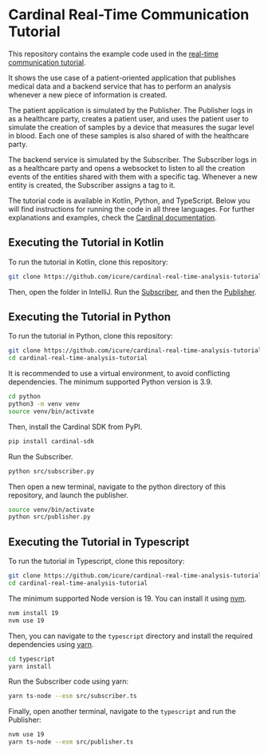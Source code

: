 # Cardinal Real-Time Communication Tutorial

This repository contains the example code used in the [real-time communication tutorial](https://docs.icure.com/tutorial/pubsub/).

It shows the use case of a patient-oriented application that publishes medical data and a backend service that has to
perform an analysis whenever a new piece of information is created.

The patient application is simulated by the Publisher. The Publisher logs in as a healthcare party, creates a patient
user, and uses the patient user to simulate the creation of samples by a device that measures the sugar level in blood.
Each one of these samples is also shared of with the healthcare party.

The backend service is simulated by the Subscriber. The Subscriber logs in as a healthcare party and opens a websocket
to listen to all the creation events of the entities shared with them with a specific tag. Whenever a new entity is 
created, the Subscriber assigns a tag to it.

The tutorial code is available in Kotlin, Python, and TypeScript. Below you will find instructions for running the code
in all three languages. For further explanations and examples, check the [Cardinal documentation](https://docs.icure.com/).

## Executing the Tutorial in Kotlin

To run the tutorial in Kotlin, clone this repository:

```bash
git clone https://github.com/icure/cardinal-real-time-analysis-tutorial.git
```

Then, open the folder in IntelliJ.
Run the [Subscriber](https://github.com/icure/cardinal-real-time-analysis-tutorial/blob/main/kotlin/src/main/kotlin/com/cardinal/Subscriber.kt),
and then the [Publisher](https://github.com/icure/cardinal-real-time-analysis-tutorial/blob/main/kotlin/src/main/kotlin/com/cardinal/Publisher.kt).

## Executing the Tutorial in Python

To run the tutorial in Python, clone this repository:

```bash
git clone https://github.com/icure/cardinal-real-time-analysis-tutorial.git
cd cardinal-real-time-analysis-tutorial
```

It is recommended to use a virtual environment, to avoid conflicting dependencies. The minimum supported Python version is
3.9.

```bash
cd python
python3 -m venv venv
source venv/bin/activate
```

Then, install the Cardinal SDK from PyPI.

```bash
pip install cardinal-sdk
```

Run the Subscriber.

```bash
python src/subscriber.py
```

Then open a new terminal, navigate to the python directory of this repository, and launch the publisher.

```bash
source venv/bin/activate
python src/publisher.py
```

## Executing the Tutorial in Typescript

To run the tutorial in Typescript, clone this repository:

```bash
git clone https://github.com/icure/cardinal-real-time-analysis-tutorial.git
cd cardinal-real-time-analysis-tutorial
```

The minimum supported Node version is 19. You can install it using [nvm](https://github.com/nvm-sh/nvm).

```bash
nvm install 19
nvm use 19
```

Then, you can navigate to the `typescript` directory and install the required dependencies using [yarn](https://yarnpkg.com/).

```bash
cd typescript
yarn install
```

Run the Subscriber code using yarn:

```bash
yarn ts-node --esm src/subscriber.ts
```

Finally, open another terminal, navigate to the `typescript` and run the Publisher:

```bash
nvm use 19
yarn ts-node --esm src/publisher.ts
```